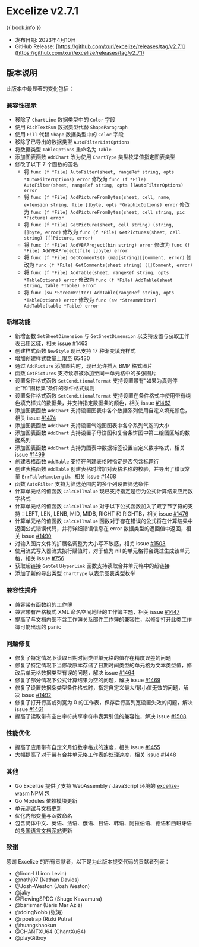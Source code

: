 # Excelize v2.7.1

{{ book.info }}

* 发布日期: 2023年4月10日
* GitHub Release: [https://github.com/xuri/excelize/releases/tag/v2.7.1](https://github.com/xuri/excelize/releases/tag/v2.7.1)

## 版本说明

此版本中最显著的变化包括：

### 兼容性提示

* 移除了 `ChartLine` 数据类型中的 `Color` 字段
* 使用 `RichTextRun` 数据类型代替 `ShapeParagraph`
* 使用 `Fill` 代替 `Shape` 数据类型中的 `Color` 字段
* 移除了已导出的数据类型 `AutoFilterListOptions`
* 将数据类型 `TableOptions` 重命名为 `Table`
* 添加图表函数 `AddChart` 改为使用 `ChartType` 类型枚举值指定图表类型
* 修改了以下 7 个函数的签名
  * 将 `func (f *File) AutoFilter(sheet, rangeRef string, opts *AutoFilterOptions) error` 修改为 `func (f *File) AutoFilter(sheet, rangeRef string, opts []AutoFilterOptions) error`
  * 将 `func (f *File) AddPictureFromBytes(sheet, cell, name, extension string, file []byte, opts *GraphicOptions) error` 修改为 `func (f *File) AddPictureFromBytes(sheet, cell string, pic *Picture) error`
  * 将 `func (f *File) GetPicture(sheet, cell string) (string, []byte, error)` 修改为 `func (f *File) GetPictures(sheet, cell string) ([]Picture, error)`
  * 将 `func (f *File) AddVBAProject(bin string) error` 修改为 `func (f *File) AddVBAProject(file []byte) error`
  * 将 `func (f *File) GetComments() (map[string][]Comment, error)` 修改为 `func (f *File) GetComments(sheet string) ([]Comment, error)`
  * 将 `func (f *File) AddTable(sheet, rangeRef string, opts *TableOptions) error` 修改为 `func (f *File) AddTable(sheet string, table *Table) error`
  * 将 `func (sw *StreamWriter) AddTable(rangeRef string, opts *TableOptions) error` 修改为 `func (sw *StreamWriter) AddTable(table *Table) error`

### 新增功能

* 新增函数 `SetSheetDimension` 与 `GetSheetDimension` 以支持设置与获取工作表已用区域，相关 issue [#1463](https://github.com/xuri/excelize/issues/1463)
* 创建样式函数 `NewStyle` 现已支持 17 种渐变填充样式
* 增加创建样式数量上限至 65430
* 通过 `AddPicture` 添加图片时，现已允许插入 BMP 格式图片
* 函数 `GetPictures` 支持读取被添加至同一单元格中的多张图片
* 设置条件格式函数 `SetConditionalFormat` 支持设置带有“如果为真则停止”和“图标集”条件的条件格式规则
* 设置条件格式函数 `SetConditionalFormat` 支持设置在条件格式中使用带有纯色填充样式的数据条，并支持指定数据条的颜色，相关 issue [#1462](https://github.com/xuri/excelize/issues/1462)
* 添加图表函数 `AddChart` 支持设置图表中各个数据系列使用自定义填充颜色，相关 issue [#1474](https://github.com/xuri/excelize/issues/1474)
* 添加图表函数 `AddChart` 支持设置气泡图图表中各个系列气泡的大小
* 添加图表函数 `AddChart` 支持设置子母饼图和复合条饼图中第二绘图区域的数据系列
* 添加图表函数 `AddChart` 支持为图表中数据标签设置自定义数字格式，相关 issue [#1499](https://github.com/xuri/excelize/issues/1499)
* 创建表格函数 `AddTable` 支持在创建表格时指定是否包含标题行
* 创建表格函数 `AddTable` 创建表格时增加对表格名称的校验，并导出了错误常量 `ErrTableNameLength`，相关 issue [#1468](https://github.com/xuri/excelize/issues/1468)
* 函数 `AutoFilter` 支持为筛选范围内的多个列设置筛选条件
* 计算单元格的值函数 `CalcCellValue` 现已支持指定是否为公式计算结果应用数字格式
* 计算单元格的值函数 `CalcCellValue` 对于以下公式函数加入了双字节字符的支持：LEFT, LEN, LENB, MID, MIDB, RIGHT 和 RIGHTB，相关 issue [#1476](https://github.com/xuri/excelize/issues/1476)
* 计算单元格的值函数 `CalcCellValue` 函数对于存在错误的公式将在计算结果中返回公式错误代码，并将详细错误信息在 error 数据类型的返回值中返回，相关 issue [#1490](https://github.com/xuri/excelize/issues/1490)
* 对输入图片文件的扩展名调整为大小写不敏感，相关 issue [#1503](https://github.com/xuri/excelize/issues/1503)
* 使用流式写入器流式按行赋值时，对于值为 nil 的单元格将会跳过生成该单元格，相关 issue [#756](https://github.com/xuri/excelize/issues/756)
* 获取超链接 `GetCellHyperLink` 函数支持读取合并单元格中的超链接
* 添加了新的导出类型 `ChartType` 以表示图表类型枚举

### 兼容性提升

* 兼容带有函数组的工作簿
* 兼容带有严格模式 XML 命名空间地址的工作簿主题，相关 issue [#1447](https://github.com/xuri/excelize/issues/1447)
* 提高了与文档内部不含工作簿关系部件工作簿的兼容性，以修复打开此类工作簿可能出现的 panic

### 问题修复

* 修复了特定情况下读取日期时间类型单元格的值存在精度误差的问题
* 修复了特定情况下当修改原本存储了日期时间类型的单元格为文本类型值，修改后单元格数据类型有误的问题，解决 issue [#1464](https://github.com/xuri/excelize/issues/1464)
* 修复了部分情况下公式计算结果为空的问题，解决 issue [#1469](https://github.com/xuri/excelize/issues/1469)
* 修复了设置数据条类型条件格式时，指定自定义最大/最小值无效的问题，解决 issue [#1492](https://github.com/xuri/excelize/issues/1492)
* 修复了打开行高或列宽为 0 的工作表，保存后行高列宽设置失效的问题，解决 issue [#1461](https://github.com/xuri/excelize/issues/1461)
* 提高了读取带有空白字符共享字符串表索引值的兼容性，解决 issue [#1508](https://github.com/xuri/excelize/issues/1508)

### 性能优化

* 提高了应用带有自定义月份数字格式的速度，相关 issue [#1455](https://github.com/xuri/excelize/issues/1455)
* 大幅提高了对于带有合并单元格工作表的处理速度，相关 issue [#1448](https://github.com/xuri/excelize/issues/1448)

### 其他

* Go Excelize 提供了支持 WebAssembly / JavaScript 环境的 [excelize-wasm](https://github.com/xuri/excelize-wasm) NPM 包
* Go Modules 依赖模块更新
* 单元测试与文档更新
* 优化内部变量与函数命名
* 包含简体中文、英语、法语、俄语、日语、韩语、阿拉伯语、德语和西班牙语的[多国语言文档网站](https://xuri.me/excelize)更新

### 致谢

感谢 Excelize 的所有贡献者，以下是为此版本提交代码的贡献者列表：

* @liron-l (Liron Levin)
* @nathj07 (Nathan Davies)
* @Josh-Weston (Josh Weston)
* @jaby
* @FlowingSPDG (Shugo Kawamura)
* @barismar (Baris Mar Aziz)
* @doingNobb (张涛)
* @rpoetrap (Rizki Putra)
* @huangshaokun
* @CHANTXU64 (ChantXu64)
* @playGitboy

